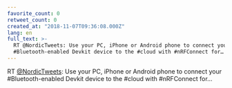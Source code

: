 ```yaml
---
favorite_count: 0
retweet_count: 0
created_at: "2018-11-07T09:36:08.000Z"
lang: en
full_text: >-
  RT @NordicTweets: Use your PC, iPhone or Android phone to connect your
  #Bluetooth-enabled Devkit device to the #cloud with #nRFConnect for…
---
```


RT [@NordicTweets](https://twitter.com/NordicTweets): Use your PC, iPhone or
Android phone to connect your #Bluetooth-enabled Devkit device to the #cloud
with #nRFConnect for…
